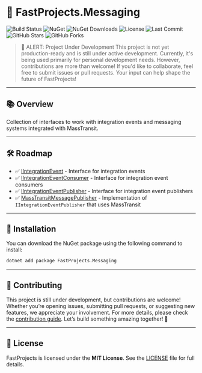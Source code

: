 # 🚀 **FastProjects.Messaging**

![Build Status](https://github.com/Fast-Projects-NET/FastProjects.Messaging/actions/workflows/test.yml/badge.svg)
![NuGet](https://img.shields.io/nuget/v/FastProjects.Messaging.svg)
![NuGet Downloads](https://img.shields.io/nuget/dt/FastProjects.Messaging.svg)
![License](https://img.shields.io/github/license/Fast-Projects-NET/FastProjects.Messaging.svg)
![Last Commit](https://img.shields.io/github/last-commit/Fast-Projects-NET/FastProjects.Messaging.svg)
![GitHub Stars](https://img.shields.io/github/stars/Fast-Projects-NET/FastProjects.Messaging.svg)
![GitHub Forks](https://img.shields.io/github/forks/Fast-Projects-NET/FastProjects.Messaging.svg)

> 🚨 ALERT: Project Under Development
> This project is not yet production-ready and is still under active development. Currently, it's being used primarily for personal development needs. However, contributions are more than welcome! If you'd like to collaborate, feel free to submit issues or pull requests. Your input can help shape the future of FastProjects!

---

## 📚 **Overview**

Collection of interfaces to work with integration events and messaging systems integrated with MassTransit.

---

## 🛠 **Roadmap**

- ✅ [IIntegrationEvent](src/FastProjects.Messaging/IIntegrationEvent.cs) - Interface for integration events
- ✅ [IIntegrationEventConsumer](src/FastProjects.Messaging/IIntegrationEventConsumer.cs) - Interface for integration event consumers
- ✅ [IIntegrationEventPublisher](src/FastProjects.Messaging/IIntegrationEventPublisher.cs) - Interface for integration event publishers
- ✅ [MassTransitMessagePublisher](src/FastProjects.Messaging/MassTransitMessagePublisher.cs) - Implementation of `IIntegrationEventPublisher` that uses MassTransit
---

## 🚀 **Installation**

You can download the NuGet package using the following command to install:
```bash
dotnet add package FastProjects.Messaging
```

---

## 🤝 **Contributing**

This project is still under development, but contributions are welcome! Whether you’re opening issues, submitting pull requests, or suggesting new features, we appreciate your involvement. For more details, please check the [contribution guide](CONTRIBUTING.md). Let’s build something amazing together! 🎉

---

## 📄 **License**

FastProjects is licensed under the **MIT License**. See the [LICENSE](LICENSE) file for full details.
